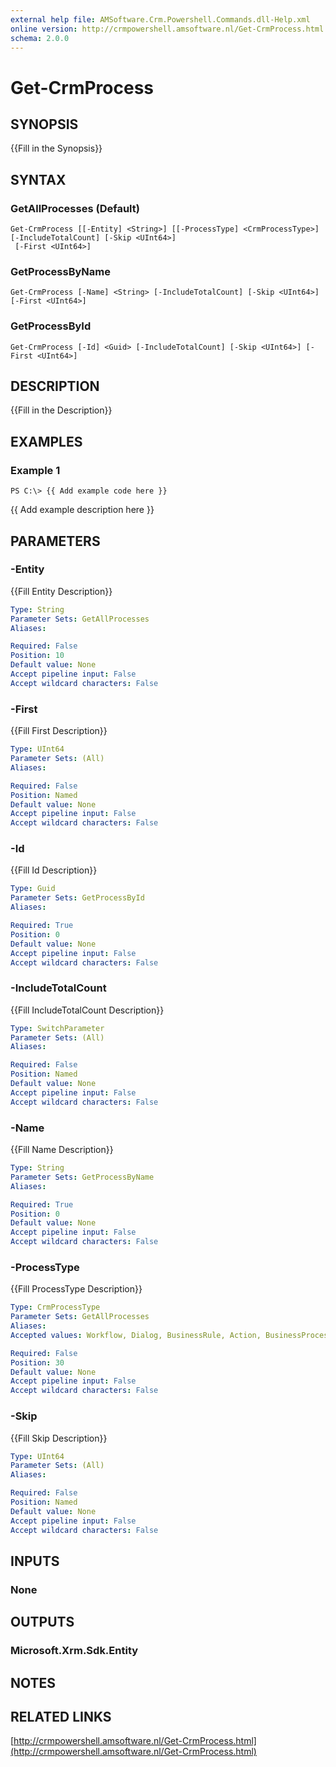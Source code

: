 ```yaml
---
external help file: AMSoftware.Crm.Powershell.Commands.dll-Help.xml
online version: http://crmpowershell.amsoftware.nl/Get-CrmProcess.html
schema: 2.0.0
---
```


# Get-CrmProcess

## SYNOPSIS
{{Fill in the Synopsis}}

## SYNTAX

### GetAllProcesses (Default)
```
Get-CrmProcess [[-Entity] <String>] [[-ProcessType] <CrmProcessType>] [-IncludeTotalCount] [-Skip <UInt64>]
 [-First <UInt64>]
```

### GetProcessByName
```
Get-CrmProcess [-Name] <String> [-IncludeTotalCount] [-Skip <UInt64>] [-First <UInt64>]
```

### GetProcessById
```
Get-CrmProcess [-Id] <Guid> [-IncludeTotalCount] [-Skip <UInt64>] [-First <UInt64>]
```

## DESCRIPTION
{{Fill in the Description}}

## EXAMPLES

### Example 1
```
PS C:\> {{ Add example code here }}
```

{{ Add example description here }}

## PARAMETERS

### -Entity
{{Fill Entity Description}}

```yaml
Type: String
Parameter Sets: GetAllProcesses
Aliases: 

Required: False
Position: 10
Default value: None
Accept pipeline input: False
Accept wildcard characters: False
```

### -First
{{Fill First Description}}

```yaml
Type: UInt64
Parameter Sets: (All)
Aliases: 

Required: False
Position: Named
Default value: None
Accept pipeline input: False
Accept wildcard characters: False
```

### -Id
{{Fill Id Description}}

```yaml
Type: Guid
Parameter Sets: GetProcessById
Aliases: 

Required: True
Position: 0
Default value: None
Accept pipeline input: False
Accept wildcard characters: False
```

### -IncludeTotalCount
{{Fill IncludeTotalCount Description}}

```yaml
Type: SwitchParameter
Parameter Sets: (All)
Aliases: 

Required: False
Position: Named
Default value: None
Accept pipeline input: False
Accept wildcard characters: False
```

### -Name
{{Fill Name Description}}

```yaml
Type: String
Parameter Sets: GetProcessByName
Aliases: 

Required: True
Position: 0
Default value: None
Accept pipeline input: False
Accept wildcard characters: False
```

### -ProcessType
{{Fill ProcessType Description}}

```yaml
Type: CrmProcessType
Parameter Sets: GetAllProcesses
Aliases: 
Accepted values: Workflow, Dialog, BusinessRule, Action, BusinessProcessFlow, All

Required: False
Position: 30
Default value: None
Accept pipeline input: False
Accept wildcard characters: False
```

### -Skip
{{Fill Skip Description}}

```yaml
Type: UInt64
Parameter Sets: (All)
Aliases: 

Required: False
Position: Named
Default value: None
Accept pipeline input: False
Accept wildcard characters: False
```

## INPUTS

### None


## OUTPUTS

### Microsoft.Xrm.Sdk.Entity


## NOTES

## RELATED LINKS

[http://crmpowershell.amsoftware.nl/Get-CrmProcess.html](http://crmpowershell.amsoftware.nl/Get-CrmProcess.html)

